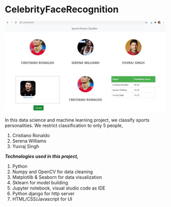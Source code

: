 # CelebrityFaceRecognition  

![Image](https://github.com/shubhamjain31/CelebrityFaceRecognition/blob/master/image.jpg)

In this data science and machine learning project, we classify sports personalities. We restrict classification to only 5 people,

1. Cristiano Ronaldo
1. Serena Williams
1. Yuvraj Singh  

***Technologies used in this project,***

1. Python
1. Numpy and OpenCV for data cleaning
1. Matplotlib & Seaborn for data visualization
1. Sklearn for model building
1. Jupyter notebook, visual studio code as IDE
1. Python django for http server
1. HTML/CSS/Javascript for UI
